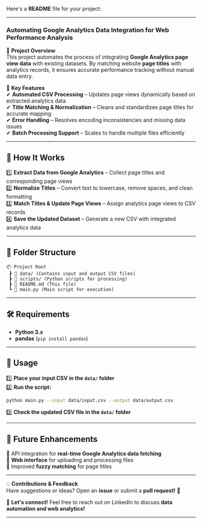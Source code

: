 Here's a **README** file for your project:  

---

### **Automating Google Analytics Data Integration for Web Performance Analysis**  

📌 **Project Overview**  
This project automates the process of integrating **Google Analytics page view data** with existing datasets. By matching website **page titles** with analytics records, it ensures accurate performance tracking without manual data entry.  

🔹 **Key Features**  
✔ **Automated CSV Processing** – Updates page views dynamically based on extracted analytics data  
✔ **Title Matching & Normalization** – Cleans and standardizes page titles for accurate mapping  
✔ **Error Handling** – Resolves encoding inconsistencies and missing data issues  
✔ **Batch Processing Support** – Scales to handle multiple files efficiently  

---

## 🚀 **How It Works**  
1️⃣ **Extract Data from Google Analytics** – Collect page titles and corresponding page views  
2️⃣ **Normalize Titles** – Convert text to lowercase, remove spaces, and clean formatting  
3️⃣ **Match Titles & Update Page Views** – Assign analytics page views to CSV records  
4️⃣ **Save the Updated Dataset** – Generate a new CSV with integrated analytics data  

---

## 📂 **Folder Structure**  
```
📦 Project Root  
 ┣ 📂 data/ (Contains input and output CSV files)  
 ┣ 📂 scripts/ (Python scripts for processing)  
 ┣ 📜 README.md (This file)  
 ┗ 📜 main.py (Main script for execution)  
```  

---

## 🛠 **Requirements**  
- **Python 3.x**  
- **pandas** (`pip install pandas`)  

---

## 🔧 **Usage**  
1️⃣ **Place your input CSV in the `data/` folder**  
2️⃣ **Run the script:**  
   ```bash
   python main.py --input data/input.csv --output data/output.csv
   ```  
3️⃣ **Check the updated CSV file in the `data/` folder**  

---

## 🎯 **Future Enhancements**  
🔹 API integration for **real-time Google Analytics data fetching**  
🔹 **Web interface** for uploading and processing files  
🔹 Improved **fuzzy matching** for page titles  

---

💡 **Contributions & Feedback**  
Have suggestions or ideas? Open an **issue** or submit a **pull request!** 🚀  

📩 **Let's connect!** Feel free to reach out on LinkedIn to discuss **data automation and web analytics!**  

---
